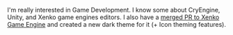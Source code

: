  I'm really interested in Game Development. I know some about CryEngine, Unity, and Xenko game engines editors. I also have a [merged PR to Xenko Game Engine](https://github.com/xenko3d/xenko/pull/83) and created a new dark theme for it (+ Icon theming features). 